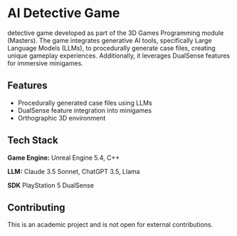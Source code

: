 
# AI Detective Game

detective game developed as part of the 3D Games Programming module (Masters). The game integrates generative AI tools, specifically Large Language Models (LLMs), to procedurally generate case files, creating unique gameplay experiences. Additionally, it leverages DualSense features for immersive minigames.

## Features

- Procedurally generated case files using LLMs
- DualSense feature integration into minigames
- Orthographic 3D environment
## Tech Stack

**Game Engine:** Unreal Engine 5.4, C++

**LLM:** Claude 3.5 Sonnet, ChatGPT 3.5, Llama

**SDK** PlayStation 5 DualSense


## Contributing

This is an academic project and is not open for external contributions. 

